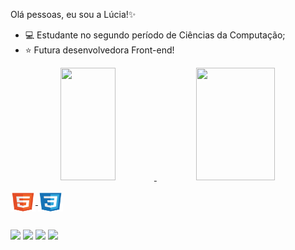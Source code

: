 Olá pessoas, eu sou a Lúcia!✨
 - 💻 Estudante no segundo período de Ciências da Computação;
 - ⭐ Futura desenvolvedora Front-end!

<div align="center">
  <a href="https://github.com/luciafm">
  <img height="180em" width="42%" src="https://github-readme-stats.vercel.app/api?username=luciafm&show_icons=true&theme=dracula&include_all_commits=true&count_private=true"/>
  <img height="180em" width="50%" src="https://github-readme-stats.vercel.app/api/top-langs/?username=luciafm&layout=compact&langs_count=7&theme=dracula"/>
</div>

<div style="display: inline_block"><br>
  <img align="center" alt="Lucia-HTML" height="30" width="40" src="https://raw.githubusercontent.com/devicons/devicon/master/icons/html5/html5-original.svg">
  <img align="center" alt="Lucia-CSS" height="30" width="40" src="https://raw.githubusercontent.com/devicons/devicon/master/icons/css3/css3-original.svg">
</div>

  ##

<div> 
  <a href="https://www.instagram.com/luciaf_m/" target="_blank"><img src="https://img.shields.io/badge/-Instagram-%23E4405F?style=for-the-badge&logo=instagram&logoColor=white" target="_blank"></a>
 <a href="https://" target="_blank"><img src="https://img.shields.io/badge/Discord-7289DA?style=for-the-badge&logo=discord&logoColor=white" target="_blank"></a> 
  <a href = "mailto:luciadfatima.1@gmail.com"><img src="https://img.shields.io/badge/-Gmail-%23333?style=for-the-badge&logo=gmail&logoColor=white" target="_blank"></a>
  <a href="https://www.linkedin.com/in/l%C3%BAcia-de-f%C3%A1tima-martins031/" target="_blank"><img src="https://img.shields.io/badge/-LinkedIn-%230077B5?style=for-the-badge&logo=linkedin&logoColor=white" target="_blank"></a>

</div>
